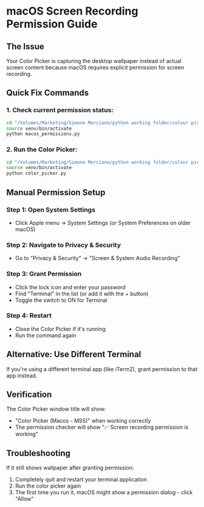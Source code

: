 # macOS Screen Recording Permission Guide

## The Issue
Your Color Picker is capturing the desktop wallpaper instead of actual screen content because macOS requires explicit permission for screen recording.

## Quick Fix Commands

### 1. Check current permission status:
```bash
cd "/Volumes/Marketing/Simone Morciano/python working folder/colour picker/color-picker"
source venv/bin/activate
python macos_permissions.py
```

### 2. Run the Color Picker:
```bash
cd "/Volumes/Marketing/Simone Morciano/python working folder/colour picker/color-picker"
source venv/bin/activate
python color_picker.py
```

## Manual Permission Setup

### Step 1: Open System Settings
- Click Apple menu → System Settings (or System Preferences on older macOS)

### Step 2: Navigate to Privacy & Security
- Go to "Privacy & Security" → "Screen & System Audio Recording"

### Step 3: Grant Permission
- Click the lock icon and enter your password
- Find "Terminal" in the list (or add it with the + button)
- Toggle the switch to ON for Terminal

### Step 4: Restart
- Close the Color Picker if it's running
- Run the command again

## Alternative: Use Different Terminal

If you're using a different terminal app (like iTerm2), grant permission to that app instead.

## Verification
The Color Picker window title will show:
- "Color Picker (Macos - MSS)" when working correctly
- The permission checker will show "✅ Screen recording permission is working"

## Troubleshooting
If it still shows wallpaper after granting permission:
1. Completely quit and restart your terminal application
2. Run the color picker again
3. The first time you run it, macOS might show a permission dialog - click "Allow"
